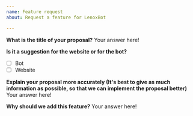 ```yaml
---
name: Feature request
about: Request a feature for LenoxBot

---
```

**What is the title of your proposal?**
Your answer here!

**Is it a suggestion for the website or for the bot?**
- [ ] Bot
- [ ] Website

**Explain your proposal more accurately (It's best to give as much information as possible, so that we can implement the proposal better)**
Your answer here!

**Why should we add this feature?**
Your answer here!
 